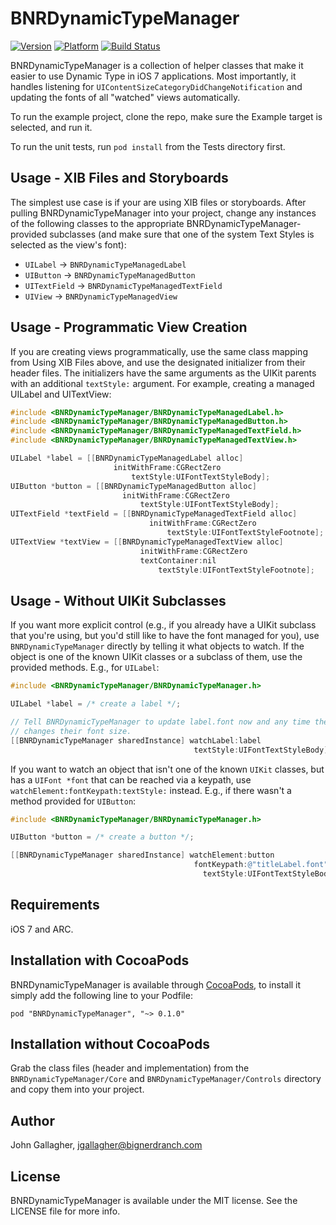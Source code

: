 # BNRDynamicTypeManager

[![Version](http://cocoapod-badges.herokuapp.com/v/BNRDynamicTypeManager/badge.png)](http://cocoadocs.org/docsets/BNRDynamicTypeManager)
[![Platform](http://cocoapod-badges.herokuapp.com/p/BNRDynamicTypeManager/badge.png)](http://cocoadocs.org/docsets/BNRDynamicTypeManager)
[![Build Status](https://travis-ci.org/bignerdranch/BNRDynamicTypeManager.png)](https://travis-ci.org/bignerdranch/BNRDynamicTypeManager)

BNRDynamicTypeManager is a collection of helper classes that make it easier to use Dynamic Type in iOS 7 applications. Most importantly, it handles listening for  `UIContentSizeCategoryDidChangeNotification` and updating the fonts of all "watched" views automatically.

To run the example project, clone the repo, make sure the Example target is selected, and run it.

To run the unit tests, run `pod install` from the Tests directory first.

## Usage - XIB Files and Storyboards

The simplest use case is if your are using XIB files or storyboards. After pulling BNRDynamicTypeManager into your project, change any instances of the following classes to the appropriate BNRDynamicTypeManager-provided subclasses (and make sure that one of the system Text Styles is selected as the view's font):

* `UILabel` → `BNRDynamicTypeManagedLabel`
* `UIButton` → `BNRDynamicTypeManagedButton`
* `UITextField` → `BNRDynamicTypeManagedTextField`
* `UIView` → `BNRDynamicTypeManagedView`

## Usage - Programmatic View Creation

If you are creating views programmatically, use the same class mapping from Using XIB Files above, and use the designated initializer from their header files. The initializers have the same arguments as the UIKit parents with an additional `textStyle:` argument. For example, creating a managed UILabel and UITextView:

```objective-c
#include <BNRDynamicTypeManager/BNRDynamicTypeManagedLabel.h>
#include <BNRDynamicTypeManager/BNRDynamicTypeManagedButton.h>
#include <BNRDynamicTypeManager/BNRDynamicTypeManagedTextField.h>
#include <BNRDynamicTypeManager/BNRDynamicTypeManagedTextView.h>

UILabel *label = [[BNRDynamicTypeManagedLabel alloc]
                       initWithFrame:CGRectZero
                           textStyle:UIFontTextStyleBody];
UIButton *button = [[BNRDynamicTypeManagedButton alloc]
                         initWithFrame:CGRectZero
                             textStyle:UIFontTextStyleBody];
UITextField *textField = [[BNRDynamicTypeManagedTextField alloc]
                               initWithFrame:CGRectZero
                                   textStyle:UIFontTextStyleFootnote];
UITextView *textView = [[BNRDynamicTypeManagedTextView alloc]
                             initWithFrame:CGRectZero
                             textContainer:nil
                                 textStyle:UIFontTextStyleFootnote];
```

## Usage - Without UIKit Subclasses

If you want more explicit control (e.g., if you already have a UIKit subclass that you're using, but you'd still like to have the font managed for you), use `BNRDynamicTypeManager` directly by telling it what objects to watch. If the object is one of the known UIKit classes or a subclass of them, use the provided methods. E.g., for `UILabel`:

```objective-c
#include <BNRDynamicTypeManager/BNRDynamicTypeManager.h>

UILabel *label = /* create a label */;

// Tell BNRDynamicTypeManager to update label.font now and any time the user
// changes their font size.
[[BNRDynamicTypeManager sharedInstance] watchLabel:label
                                         textStyle:UIFontTextStyleBody];
```

If you want to watch an object that isn't one of the known `UIKit` classes, but has a `UIFont *font` that can be reached via a keypath, use `watchElement:fontKeypath:textStyle:` instead. E.g., if there wasn't a method provided for `UIButton`:

```objective-c
#include <BNRDynamicTypeManager/BNRDynamicTypeManager.h>

UIButton *button = /* create a button */;

[[BNRDynamicTypeManager sharedInstance] watchElement:button
                                         fontKeypath:@"titleLabel.font"
                                           textStyle:UIFontTextStyleBody];
```

## Requirements

iOS 7 and ARC.

## Installation with CocoaPods

BNRDynamicTypeManager is available through [CocoaPods](http://cocoapods.org), to install
it simply add the following line to your Podfile:

    pod "BNRDynamicTypeManager", "~> 0.1.0"

## Installation without CocoaPods

Grab the class files (header and implementation) from the `BNRDynamicTypeManager/Core` and `BNRDynamicTypeManager/Controls` directory and copy them into your project.
## Author

John Gallagher, jgallagher@bignerdranch.com

## License

BNRDynamicTypeManager is available under the MIT license. See the LICENSE file for more info.
